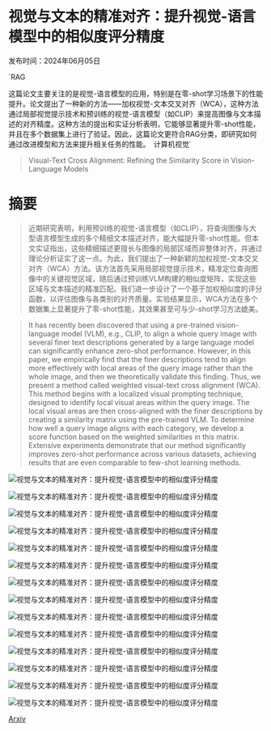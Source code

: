 # 视觉与文本的精准对齐：提升视觉-语言模型中的相似度评分精度

发布时间：2024年06月05日

`RAG

这篇论文主要关注的是视觉-语言模型的应用，特别是在零-shot学习场景下的性能提升。论文提出了一种新的方法——加权视觉-文本交叉对齐（WCA），这种方法通过局部视觉提示技术和预训练的视觉-语言模型（如CLIP）来提高图像与文本描述的对齐精度。这种方法的提出和实证分析表明，它能够显著提升零-shot性能，并且在多个数据集上进行了验证。因此，这篇论文更符合RAG分类，即研究如何通过改进模型和方法来提升相关任务的性能。` `计算机视觉`

> Visual-Text Cross Alignment: Refining the Similarity Score in Vision-Language Models

# 摘要

> 近期研究表明，利用预训练的视觉-语言模型（如CLIP），将查询图像与大型语言模型生成的多个精细文本描述对齐，能大幅提升零-shot性能。但本文实证指出，这些精细描述更擅长与图像的局部区域而非整体对齐，并通过理论分析证实了这一点。为此，我们提出了一种新颖的加权视觉-文本交叉对齐（WCA）方法。该方法首先采用局部视觉提示技术，精准定位查询图像中的关键视觉区域，随后通过预训练VLM构建的相似度矩阵，实现这些区域与文本描述的精准匹配。我们进一步设计了一个基于加权相似度的评分函数，以评估图像与各类别的对齐质量。实验结果显示，WCA方法在多个数据集上显著提升了零-shot性能，其效果甚至可与少-shot学习方法媲美。

> It has recently been discovered that using a pre-trained vision-language model (VLM), e.g., CLIP, to align a whole query image with several finer text descriptions generated by a large language model can significantly enhance zero-shot performance. However, in this paper, we empirically find that the finer descriptions tend to align more effectively with local areas of the query image rather than the whole image, and then we theoretically validate this finding. Thus, we present a method called weighted visual-text cross alignment (WCA). This method begins with a localized visual prompting technique, designed to identify local visual areas within the query image. The local visual areas are then cross-aligned with the finer descriptions by creating a similarity matrix using the pre-trained VLM. To determine how well a query image aligns with each category, we develop a score function based on the weighted similarities in this matrix. Extensive experiments demonstrate that our method significantly improves zero-shot performance across various datasets, achieving results that are even comparable to few-shot learning methods.

![视觉与文本的精准对齐：提升视觉-语言模型中的相似度评分精度](../../../paper_images/2406.02915/x1.png)

![视觉与文本的精准对齐：提升视觉-语言模型中的相似度评分精度](../../../paper_images/2406.02915/x2.png)

![视觉与文本的精准对齐：提升视觉-语言模型中的相似度评分精度](../../../paper_images/2406.02915/x3.png)

![视觉与文本的精准对齐：提升视觉-语言模型中的相似度评分精度](../../../paper_images/2406.02915/x4.png)

![视觉与文本的精准对齐：提升视觉-语言模型中的相似度评分精度](../../../paper_images/2406.02915/x5.png)

![视觉与文本的精准对齐：提升视觉-语言模型中的相似度评分精度](../../../paper_images/2406.02915/x6.png)

![视觉与文本的精准对齐：提升视觉-语言模型中的相似度评分精度](../../../paper_images/2406.02915/x7.png)

![视觉与文本的精准对齐：提升视觉-语言模型中的相似度评分精度](../../../paper_images/2406.02915/x9.png)

![视觉与文本的精准对齐：提升视觉-语言模型中的相似度评分精度](../../../paper_images/2406.02915/x10.png)

![视觉与文本的精准对齐：提升视觉-语言模型中的相似度评分精度](../../../paper_images/2406.02915/x11.png)

![视觉与文本的精准对齐：提升视觉-语言模型中的相似度评分精度](../../../paper_images/2406.02915/x12.png)

![视觉与文本的精准对齐：提升视觉-语言模型中的相似度评分精度](../../../paper_images/2406.02915/x13.png)

![视觉与文本的精准对齐：提升视觉-语言模型中的相似度评分精度](../../../paper_images/2406.02915/eurosat_overview_small.jpg)

![视觉与文本的精准对齐：提升视觉-语言模型中的相似度评分精度](../../../paper_images/2406.02915/x14.png)

[Arxiv](https://arxiv.org/abs/2406.02915)